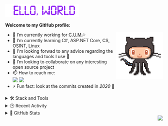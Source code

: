 <img src="res/README/helloworld.gif" height="41" width="237">  

**Welcome to my GitHub profile:**

<img align="right" src="res/README/octocat-anime.gif" width="150">

- 🔭 I’m currently working for [C.U.M.](https://github.com/cum-foundations)💦
- 🌱 I’m currently learning C#, ASP.NET Core, CS, OSINT, Linux  
- 💬 I'm looking forwad to any advice regarding the languages and tools I use 💜  
- 💞️ I’m looking to collaborate on any interesting open source project
- 📫 How to reach me:  
  <a href="https://t.me/Srul1k">
    <img src="https://img.shields.io/badge/Telegram-2CA5E0?&logo=telegram&logoColor=white"></a>
  <a href="mailto:srul1k@keemail.me">
    <img src="https://img.shields.io/badge/Tutanota-840010?&logo=Tutanota&logoColor=white"></a>  
- ⚡ Fun fact: look at the commits created in *2020* 👀

<details>
  <summary>🛠️ Stack and Tools</summary>

  | ***Main stack:***<br><br>![C#](https://img.shields.io/badge/C%23-%23239120.svg?logo=c-sharp&logoColor=white)![.Net](https://img.shields.io/badge/.NET-512BD4?logo=dotnet&logoColor=white)![ASP.NET Core](https://img.shields.io/badge/ASP.NET%20Core-5C2D91?style=flat&logo=.net&logoColor=white)![Docker](https://img.shields.io/badge/docker-%230db7ed.svg?style=flat&logo=docker&logoColor=white)![MicrosoftSQLServer](https://img.shields.io/badge/Microsoft%20SQL%20Sever-CC2927?logo=microsoft%20sql%20server&logoColor=white)![Postgres](https://img.shields.io/badge/Postgres-%23316192.svg?logo=postgresql&logoColor=white)![Azure DevOps](https://img.shields.io/badge/Azure_DevOps-0078D7?logo=azure-devops&logoColor=white)![Apache Kafka](https://img.shields.io/badge/Apache%20Kafka-000?style=flat&logo=apachekafka)![Swagger](https://img.shields.io/badge/-Swagger-%23Clojure?logo=swagger&logoColor=white)![Grafana](https://img.shields.io/badge/Grafana-F2F4F9?logo=grafana&logoColor=orange&labelColor=F2F4F9)![Prometheus](https://img.shields.io/badge/Prometheus-000000?logo=prometheus&labelColor=000000)![ElasticSearch](https://img.shields.io/badge/-ElasticSearch-005571?style=flat&logo=elasticsearch)![SonarQube](https://img.shields.io/badge/SonarQube-black?style=flat&logo=sonarqube&logoColor=4E9BCD)![Git](https://img.shields.io/badge/git-%23F05033.svg?logo=git&logoColor=white)![GitHub](https://img.shields.io/badge/GitHub-%23121011.svg?logo=github&logoColor=white) | *I also have a little experience with:*<br><br>![Selenium](https://img.shields.io/badge/-Selenium-%43B02A?logo=selenium&logoColor=white)![Postman](https://img.shields.io/badge/Postman-FF6C37?logo=postman&logoColor=white)![Azure Functions](https://img.shields.io/badge/Azure_Functions-0062AD?logo=azure-functions&logoColor=white)![AWS](https://img.shields.io/badge/AWS-%23FF9900.svg?style=flat&logo=amazon-aws&logoColor=white)![GitHub Actions](https://img.shields.io/badge/GitHub_Actions-%232671E5.svg?logo=githubactions&logoColor=white)![Bootstrap](https://img.shields.io/badge/Bootstrap-%23563D7C.svg?logo=bootstrap&logoColor=white)![HTML5](https://img.shields.io/badge/HTML5-%23E34F26.svg?logo=html5&logoColor=white)![JavaScript](https://img.shields.io/badge/JavaScript-%23323330.svg?logo=javascript&logoColor=%23F7DF1E)![NodeJS](https://img.shields.io/badge/node.js-6DA55F?style=flat&logo=node.js&logoColor=white)![Linux](https://img.shields.io/badge/Linux-FCC624?style=flat&logo=linux&logoColor=black) |
  | ------------- | ------------- |

</details>

<details>
  <summary>🕑 Recent Activity</summary>

  <br>

![GitHub activity graph](https://github-readme-activity-graph.vercel.app/graph?username=Srul1k&hide_title=true&hide_border=true&area=true&bg_color=0d1b36&color=e3dede&line=8e2491)

<!--START_SECTION:activity-->
1. 🎉 Merged PR [#1](https://github.com/Srul1k/srul1k.github.io/pull/1) in [Srul1k/srul1k.github.io](https://github.com/Srul1k/srul1k.github.io)
2. ❗ Opened issue [#79](https://github.com/gurland/telegram-delete-all-messages/issues/79) in [gurland/telegram-delete-all-messages](https://github.com/gurland/telegram-delete-all-messages)
3. 🎉 Merged PR [#36](https://github.com/cum-foundations/tdpdne-telegram-bot/pull/36) in [cum-foundations/tdpdne-telegram-bot](https://github.com/cum-foundations/tdpdne-telegram-bot)
4. 💪 Opened PR [#36](https://github.com/cum-foundations/tdpdne-telegram-bot/pull/36) in [cum-foundations/tdpdne-telegram-bot](https://github.com/cum-foundations/tdpdne-telegram-bot)
5. 🗣 Commented on [#17](https://github.com/grochowski/obsidian-folder-focus-mode/issues/17#issuecomment-2239484108) in [grochowski/obsidian-folder-focus-mode](https://github.com/grochowski/obsidian-folder-focus-mode)
<!--END_SECTION:activity-->

</details>

<details>
  <summary>🔮 GitHub Stats</summary>

  <br>

  | <a><img align="center" src="https://github-readme-stats.vercel.app/api?username=Srul1k&count_private=true&show_icons=true&hide_title=true&bg_color=15,0d1b36,8e2491&border_color=0d1b36&title_color=cfcfcf&icon_color=d5acf2&text_color=cfcfcf" /></a> | <a><img align="center" src="https://github-readme-stats.vercel.app/api/top-langs/?username=Srul1k&layout=compact&bg_color=15,8e2491,0d1b36&border_color=0d1b36&title_color=cfcfcf&text_color=cfcfcf" /></a> |
| ------------- | ------------- |

</details>

<img align="right" src="https://komarev.com/ghpvc/?username=Srul1k&color=blueviolet">
